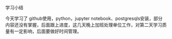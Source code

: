 学习小结

今天学习了 github使用，python，jupyter notebook、postgresqls安装，部分内容还没有掌握，后面跟上进度，这几天晚上加班处理单位工作，对第二天学习质量有一定影响，后面要做好时间管理。